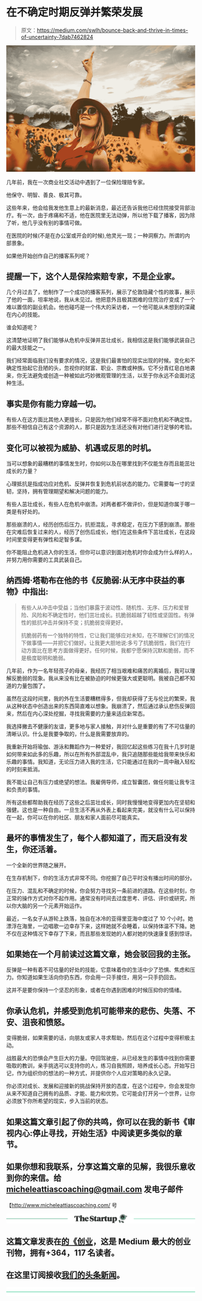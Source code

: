 # 在不确定时期反弹并繁荣发展

> 原文：<https://medium.com/swlh/bounce-back-and-thrive-in-times-of-uncertainty-7dab7462824>

![](img/0c2b6905ab811de693001cc33727ce56.png)

几年前，我在一次商业社交活动中遇到了一位保险理赔专家。

他保守、明智、善良、极其可靠。

这些年来，他会给我发他生意上的最新消息，最近还告诉我他已经住院接受背部治疗。有一次，由于疼痛和不适，他在医院里无法动弹，所以他下载了播客，因为除了听，他几乎没有别的事情可做。

在医院的时候(不是在办公室或开会的时候),他灵光一现；一种洞察力。所谓的内部景象。

如果他开始创作自己的播客系列呢？

## 提醒一下，这个人是保险索赔专家，不是企业家。

几个月过去了，他制作了一个成功的播客系列，展示了伦敦隐藏个性的故事，展示了他的一面，坦率地说，我从未见过。他把意外且极其困难的住院治疗变成了一个难以置信的副业机会。他也碰巧是一个伟大的采访者，一个他可能从未想到的深藏在内心的技能。

谁会知道呢？

这清楚地证明了我们能够从危机中反弹并茁壮成长，我相信这是我们能够武装自己的最大技能之一。

我们经常面临我们没有要求的情况，这是我们最害怕的现实出现的时候。变化和不确定性抬起它丑陋的头，忽视你的财富、职业、宗教或种族。它不分青红皂白地袭来，你无法避免或创造一种被如此巧妙微观管理的生活，以至于你永远不会面对这种生活。

## 事实是你有能力穿越一切。

有些人在这方面比其他人更擅长，只是因为他们经常不得不面对危机和不确定性。那些不相信自己有这个资源的人，那只是因为生活还没有对他们进行足够的考验。

## 变化可以被视为威胁、机遇或反思的时机。

当可以想象的最糟糕的事情发生时，你如何以及在哪里找到不仅能生存而且能茁壮成长的力量？

心理抵抗是指成功应对危机、反弹并恢复到危机前状态的能力。它需要每一寸的坚韧，坚持，拥有管理期望和解决问题的能力。

有些人茁壮成长，有些人在危机中崩溃。对两者都不做评价，但是知道你属于哪一类是有好处的。

那些崩溃的人，经历创伤后压力，抗拒混乱，寻求稳定，在压力下感到崩溃。那些在灾难后恢复过来的人，经历了创伤后成长，他们在这些条件下茁壮成长，在这段时间里变得更有弹性和足智多谋。

你不能阻止危机进入你的生活，但你可以意识到面对危机时你会成为什么样的人，并努力用你需要的工具武装自己。

## 纳西姆·塔勒布在他的书《反脆弱:从无序中获益的事物》中指出:

> 有些人从冲击中受益；当他们暴露于波动性、随机性、无序、压力和爱冒险、风险和不确定性时，他们茁壮成长。抗脆弱超越了韧性或坚固性。有弹性的抵抗冲击并保持不变；抗脆弱变得更好。
> 
> 抗脆弱药有一个独特的特性，它让我们能够应对未知，在不理解它们的情况下做事情——并把它们做好。让我更大胆地说:多亏了抗脆弱性，我们在行动方面比在思考方面做得更好。任何时候，我都宁愿保持沉默和脆弱，而不是极度聪明和脆弱。

几年前，作为一名年轻孩子的母亲，我经历了相当艰难和痛苦的离婚后，我可以理解反脆弱的现象。我从来没有比在被胁迫的时候更强大或更聪明。我被自己都不知道的力量包围了。

虽然在这段时间里，我的外在生活要糟糕得多，但我却获得了无与伦比的繁荣，我从这种状态中创造出来的东西简直难以想象。我崩溃了，然后通过承认悲伤反弹回来，然后在内心深处挖掘，寻找我需要的力量来适应新常态。

我选择撇去不健康的友谊，更多地与家人接触，并对什么是重要的有了不可估量的清晰认识。什么是我要争取的，什么是我需要放弃的。

我重新开始将瑜伽、游泳和舞蹈作为一种爱好，我回忆起这些练习在我十几岁时是如何带来如此多的乐趣，所以在所有外部混乱中，我只追随那些能给我带来快乐和乐趣的事情。我知道，无论压力进入我的生活，它只能通过在我的一周中融入轻松的时刻来抵消。

我不能让自己有压力或绝望的想法。我雇佣导师，成立智囊团，做任何能让我专注和负责的事情。

所有这些都帮助我在经历了这些之后茁壮成长，同时我慢慢地变得更加内在坚韧和强健。这也是一种自由。一旦生活不再从外表上看起来完美，就没有什么可以保持在一起，你可以在你的社区、朋友和家人面前尽可能真实。

## 最坏的事情发生了，每个人都知道了，而天启没有发生，你还活着。

一个全新的世界随之展开。

在生存机制下，你的生活方式非常不同。你挖掘了自己平时没有播出时间的部分。

在压力、混乱和不确定的时候，你会努力寻找另一条前进的道路。在这些时刻，你正常的操作方式对你不起作用。通常没有时间去过度思考、评估、评价或研究，所以你大脑的另一个元素开始运作。

最近，一名女子从游轮上跌落，独自在冰冷的亚得里亚海中度过了 10 个小时。她漂浮在海里，一边唱歌一边幸存下来，这样她就不会睡着，以保持体温不下降。她不仅在这种情况下幸存了下来，而且那些发现她的人都对她的快速康复感到惊讶。

## 如果她在一个月前读过这篇文章，她会驳回我的主张。

反弹是一种有着不可估量的好处的技能，它意味着你的生活中少了恐惧、焦虑和压力。你知道如果生活向你扔东西，你会用一只手接住，用另一只手扔回去。

这并不是要你保持一个坚忍的形象，或者在你遇到困难的时候压抑你的情绪。

## 你承认危机，并感受到危机可能带来的悲伤、失落、不安、沮丧和愤怒。

变得脆弱，如果需要的话，向朋友或家人寻求帮助，然后在这个过程中变得积极主动。

战胜最大的恐惧会产生巨大的力量。夺回驾驶座，从已经发生的事情中找到你需要吸取的教训，亲手挑选可以支持你的人，练习自我照顾，培养成长心态。开始写日记，作为组织你的想法的一种方式，并提供你个人应对策略的永久记录。

你必须对成长、发展和迎接新的挑战保持开放的态度，在这个过程中，你会发现你从来不知道自己拥有的品质、才能、能力和优势。它可能会打开另一个世界，让你必须放下你所希望的现实，步入当前的状态。

## 如果这篇文章引起了你的共鸣，你可以在我的新书《审视内心:停止寻找，开始生活》中阅读更多类似的章节。

## 如果你想和我联系，分享这篇文章的见解，我很乐意收到你的来信。给 micheleattiascoaching@gmail.com 发电子邮件

【http://www.micheleattiascoaching.com/ 号

[![](img/308a8d84fb9b2fab43d66c117fcc4bb4.png)](https://medium.com/swlh)

## 这篇文章发表在[的《创业](https://medium.com/swlh)，这是 Medium 最大的创业刊物，拥有+364，117 名读者。

## 在这里订阅接收[我们的头条新闻](http://growthsupply.com/the-startup-newsletter/)。

[![](img/b0164736ea17a63403e660de5dedf91a.png)](https://medium.com/swlh)